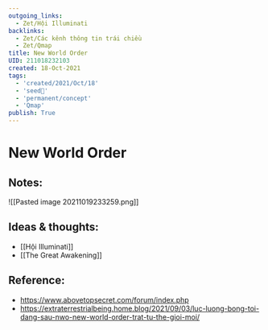 ```yaml
---
outgoing_links:
  - Zet/Hội Illuminati
backlinks:
  - Zet/Các kênh thông tin trái chiều
  - Zet/Qmap
title: New World Order
UID: 211018232103
created: 18-Oct-2021
tags:
  - 'created/2021/Oct/18'
  - 'seed🥜'
  - 'permanent/concept'
  - 'Qmap'
publish: True
---
```

# New World Order

## Notes:
![[Pasted image 20211019233259.png]]

## Ideas & thoughts:
- [[Hội Illuminati]]
- [[The Great Awakening]]

## Reference:
- https://www.abovetopsecret.com/forum/index.php
- https://extraterrestrialbeing.home.blog/2021/09/03/luc-luong-bong-toi-dang-sau-nwo-new-world-order-trat-tu-the-gioi-moi/